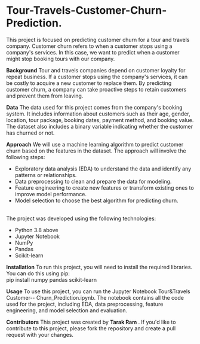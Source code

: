 # Tour-Travels-Customer-Churn-Prediction.
This project is focused on predicting customer churn for a tour and travels company. Customer churn refers to when a customer stops using a company's services. In this case, we want to predict when a customer might stop booking tours with our company.<br>

**Background**
Tour and travels companies depend on customer loyalty for repeat business. If a customer stops using the company's services, it can be costly to acquire a new customer to replace them. By predicting customer churn, a company can take proactive steps to retain customers and prevent them from leaving.<br>

**Data**
The data used for this project comes from the company's booking system. It includes information about customers such as their age, gender, location, tour package, booking dates, payment method, and booking value. The dataset also includes a binary variable indicating whether the customer has churned or not.<br>

**Approach**
We will use a machine learning algorithm to predict customer churn based on the features in the dataset. The approach will involve the following steps:<br>
+ Exploratory data analysis (EDA) to understand the data and identify any patterns or relationships.<br>
+ Data preprocessing to clean and prepare the data for modeling.<br>
+ Feature engineering to create new features or transform existing ones to improve model performance.<br>
+ Model selection to choose the best algorithm for predicting churn.<br>
<br>
The project was developed using the following technologies:<br>

+ Python 3.8 above <br>
+ Jupyter Notebook<br>
+ NumPy<br>
+ Pandas<br>
+ Scikit-learn<br>

**Installation**
To run this project, you will need to install the required libraries. You can do this using pip:<br>
pip install numpy pandas scikit-learn<br>

**Usage**
To use this project, you can run the Jupyter Notebook Tour&Travels Customer-- Churn_Prediction.ipynb. The notebook contains all the code used for the project, including EDA, data preprocessing, feature engineering, and model selection and evaluation.<br>

**Contributors**
This project was created by **Tarak Ram** . If you'd like to contribute to this project, please fork the repository and create a pull request with your changes.

